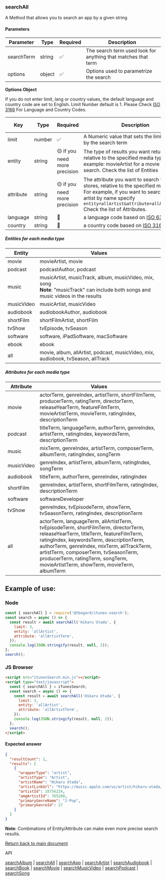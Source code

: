 ### searchAll

A Method that allows you to search an app by a given string

#### Parameters

| Parameter  | Type   | Required | Description                                                   |
| ---------- | ------ | -------- | ------------------------------------------------------------- |
| searchTerm | string | ✅       | The search term used look for anything that matches that term |
| options    | object | ✅       | Options used to parametrize the search                        |

<b>Options Object</b>

If you do not enter limit, lang or country values, the default language and country code are set to English. Limit Number default is 1.
Please Check [ISO 3166](https://en.wikipedia.org/wiki/ISO_3166-1_alpha-2) For Language and Country Codes.

| Key       | Type   | Required                      | Description                                                                                                                                                                                                                          | Default Value |
| --------- | ------ | ----------------------------- | ------------------------------------------------------------------------------------------------------------------------------------------------------------------------------------------------------------------------------------ | ------------- |
| limit     | number | ✅                            | A Numeric value that sets the limit of results by the search term                                                                                                                                                                    | 1             |
| entity    | string | 🟡 if you need more precision | The type of results you want returned, relative to the specified media type. For example: movieArtist for a movie media type search. Check the list of Entities                                                                      |               |
| attribute | string | 🟡 if you need more precision | The attribute you want to search for in the stores, relative to the specified media type. For example, if you want to search for an artist by name specify `entity=allArtist&attribute=allArtistTerm.` Check the list of Attributes. |               |
| language  | string | 🔴                            | a language code based on [ISO 639-1](https://en.wikipedia.org/wiki/List_of_ISO_639-1_codes)                                                                                                                                          | "en"          |
| country   | string | 🔴                            | a country code based on [ISO 3166](https://en.wikipedia.org/wiki/ISO_3166-1_alpha-2)                                                                                                                                                 | "US"          |

##### Entities for each media type

| Entity     | Values                                                                                                                                      |
| ---------- | ------------------------------------------------------------------------------------------------------------------------------------------- |
| movie      | movieArtist, movie                                                                                                                          |
| podcast    | podcastAuthor, podcast                                                                                                                      |
| music      | musicArtist, musicTrack, album, musicVideo, mix, song <br> <b>Note</b>: "musicTrack" can include both songs and music videos in the results |
| musicVideo | musicArtist, musicVideo                                                                                                                     |
| audiobook  | audiobookAuthor, audiobook                                                                                                                  |
| shortFilm  | shortFilmArtist, shortFilm                                                                                                                  |
| tvShow     | tvEpisode, tvSeason                                                                                                                         |
| software   | software, iPadSoftware, macSoftware                                                                                                         |
| ebook      | ebook                                                                                                                                       |
| all        | movie, album, allArtist, podcast, musicVideo, mix, audiobook, tvSeason, allTrack                                                            |

##### Attributes for each media type

| Attribute  | Values                                                                                                                                                                                                                                                                                                                                                  |
| ---------- | ------------------------------------------------------------------------------------------------------------------------------------------------------------------------------------------------------------------------------------------------------------------------------------------------------------------------------------------------------- |
| movie      | actorTerm, genreIndex, artistTerm, shortFilmTerm, producerTerm, ratingTerm, directorTerm, releaseYearTerm, featureFilmTerm, movieArtistTerm, movieTerm, ratingIndex, descriptionTerm                                                                                                                                                                    |
| podcast    | titleTerm, languageTerm, authorTerm, genreIndex, artistTerm, ratingIndex, keywordsTerm, descriptionTerm                                                                                                                                                                                                                                                 |
| music      | mixTerm, genreIndex, artistTerm, composerTerm, albumTerm, ratingIndex, songTerm                                                                                                                                                                                                                                                                         |
| musicVideo | genreIndex, artistTerm, albumTerm, ratingIndex, songTerm                                                                                                                                                                                                                                                                                                |
| audiobook  | titleTerm, authorTerm, genreIndex, ratingIndex                                                                                                                                                                                                                                                                                                          |
| shortFilm  | genreIndex, artistTerm, shortFilmTerm, ratingIndex, descriptionTerm                                                                                                                                                                                                                                                                                     |
| software   | softwareDeveloper                                                                                                                                                                                                                                                                                                                                       |
| tvShow     | genreIndex, tvEpisodeTerm, showTerm, tvSeasonTerm, ratingIndex, descriptionTerm                                                                                                                                                                                                                                                                         |
| all        | actorTerm, languageTerm, allArtistTerm, tvEpisodeTerm, shortFilmTerm, directorTerm, releaseYearTerm, titleTerm, featureFilmTerm, ratingIndex, keywordsTerm, descriptionTerm, authorTerm, genreIndex, mixTerm, allTrackTerm, artistTerm, composerTerm, tvSeasonTerm, producerTerm, ratingTerm, songTerm, movieArtistTerm, showTerm, movieTerm, albumTerm |

## Example of use:

### Node

```js
const { searchAll } = require('@tbogard/itunes-search');
const search = async () => {
  const result = await searchAll('Hikaru Utada', {
    limit: 3,
    entity: 'allArtist',
    attribute: 'allArtistTerm',
  });
  console.log(JSON.stringify(result, null, 2));
};
search();
```

### JS Browser

```html
<script src="itunesSearch.min.js"></script>
<script type="text/javascript">
  const { searchAll } = iTunesSearch;
  const search = async () => {
    const result = await searchAll('Hikaru Utada', {
      limit: 3,
      entity: 'allArtist',
      attribute: 'allArtistTerm',
    });
    console.log(JSON.stringify(result, null, 2));
  };
  search();
</script>
```

#### Expected answer

```json
{
  "resultCount": 1,
  "results": [
    {
      "wrapperType": "artist",
      "artistType": "Artist",
      "artistName": "Hikaru Utada",
      "artistLinkUrl": "https://music.apple.com/us/artist/hikaru-utada/18756224?uo=4",
      "artistId": 18756224,
      "amgArtistId": 765200,
      "primaryGenreName": "J-Pop",
      "primaryGenreId": 27
    }
  ]
}
```

**Note**: Combinations of Entity/Attribute can make even more precise search results.

[Return back to main document](../README.md)

API

[searchAlbum](./searchAlbum.md) | [searchAll](./searchAll.md) | [searchApp](./searchApp.md) | [searchArtist](./searchArtist.md) | [searchAudiobook](./searchAudiobook.md) | [searchBook](./searchBook.md) | [searchMovie](./searchMovie.md) | [searchMusicVideo](./searchMusicVideo.md) | [searchPodcast](./searchPodcast.md) | [searchSong](./searchSong.md)
